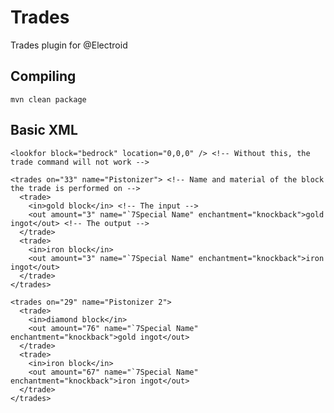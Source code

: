 Trades
======

Trades plugin for @Electroid

## Compiling
`mvn clean package`

## Basic XML

  <root>
    <looksfor block="glass">
  	  <lookfor location="1,2,3" />
  	  <lookfor location="2,4,6" />
    </looksfor>

    <lookfor block="bedrock" location="0,0,0" /> <!-- Without this, the trade command will not work -->

    <trades on="33" name="Pistonizer"> <!-- Name and material of the block the trade is performed on -->
      <trade>
        <in>gold block</in> <!-- The input -->
        <out amount="3" name="`7Special Name" enchantment="knockback">gold ingot</out> <!-- The output -->
      </trade>
      <trade>
        <in>iron block</in>
        <out amount="3" name="`7Special Name" enchantment="knockback">iron ingot</out>
      </trade>
    </trades>
  
    <trades on="29" name="Pistonizer 2">
      <trade>
        <in>diamond block</in>
        <out amount="76" name="`7Special Name" enchantment="knockback">gold ingot</out>
      </trade>
      <trade>
        <in>iron block</in>
        <out amount="67" name="`7Special Name" enchantment="knockback">iron ingot</out>
      </trade>
    </trades>
  </root>
